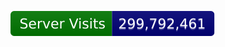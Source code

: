 <img src="https://github.com/miguelkarloromero/miguelkarloromero.github.io/blob/main/servervisit.svg"></img>

